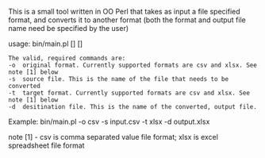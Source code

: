 This is a small tool written in OO Perl that takes as input a file specified format, and converts it to another format (both the format and output file name need be specified by the user)  
  
  
usage: bin/main.pl [<command>] [<args>]
  
  	The valid, required commands are:
  	-o	original format. Currently supported formats are csv and xlsx. See note [1] below
  	-s	source file. This is the name of the file that needs to be converted
  	-t	target format. Currently supported formats are csv and xlsx. See note [1] below
  	-d	desitination file. This is the name of the converted, output file.
  
Example: bin/main.pl -o csv -s input.csv -t xlsx -d output.xlsx
  
note [1] - csv is comma separated value file format; xlsx is excel spreadsheet file format

